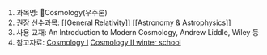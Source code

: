 1. 과목명: Cosmology(우주론) 
2. 권장 선수과목: [[General Relativity]] [[Astronomy & Astrophysics]]
3. 사용 교재: An Introduction to Modern Cosmology, Andrew Liddle, Wiley 등
4. 참고자료:  [Cosmology I](https://www.uio.no/studier/emner/matnat/astro/AST3220/v21/timeplan/index.html#FOR) [Cosmology II winter school](https://cmb.wintherscoming.no/) 
